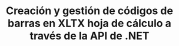 ---
############################# Static ############################
layout: "auto-gen-gist"
draft: false
path: "es/assembly/net/barcode/xltx/"
otherformats: XLS XLT XLSX XLSM XLTM XLSB ODS 

############################# Head ############################
head_title: "Cómo generar y agregar códigos de barras en una hoja de cálculo de Excel a través de C#, ASP.NET"
head_description: "GroupDocs.Assembly .NET API admite la creación e inserción de imágenes de códigos de barras dentro de documentos de hojas de cálculo de Excel (XLS, XLT, XLSX, XLSM, XLTX, XLTM y XLSB)."

############################# Header ############################
title: "Creación y gestión de códigos de barras en XLTX hoja de cálculo a través de la API de .NET"
description: "Usando GroupDocs.Assembly .NET API, los desarrolladores de software pueden crear y administrar dinámicamente imágenes de código de barras en documentos Excel XLTX Spreadsheet dentro de aplicaciones C#, ASP.NET."

######################### Download Button #######################
button:
    enable: true

############################# About ############################
about:
    enable: true
    title: "¿Cómo agregar la generación de código de barras para hojas de cálculo?"
    content: |
       Esta página proporciona información sobre cómo generar códigos de barras en una hoja de cálculo de Excel utilizando la API de .NET. Los códigos de barras son códigos digitales que almacenan información legible por máquina que normalmente se utiliza para la identificación rápida de una gran cantidad de artículos. Aporta velocidad y precisión a su sistema, lo que reduce automáticamente el tiempo de una operación. GroupDocs.Assembly es una potente API de .NET que permite a los desarrolladores de software dibujar mediante programación numerosas imágenes de códigos de barras 1D y 2D con texto personalizado, apariencia y diferentes tipos de codificación dentro de la hoja de cálculo de Microsoft Excel en una ubicación particular. La API también facilita la administración del tamaño de la imagen del código de barras, los colores de primer plano y de fondo, el tamaño de la fuente, la resolución de la imagen, la corrección automática de texto y más. 

############################# content ############################
steps:
    enable: true
    block:
    - title_left: "Generación de Códigos de Barras en XLTX Hojas de Cálculo a través de .NET"
      content_left: |
       GroupDocs.Assembly .NET brinda soporte completo para agregar y administrar códigos de barras dentro de la hoja de cálculo XLTX. El siguiente ejemplo de código C# .NET demuestra cómo generar e insertar imágenes de código de barras dentro de un documento de hoja de cálculo de Microsoft Excel.

      title_right: "Cómo usar imágenes de código de barras en XLS"
      content_right: |
        * Cree una instancia de [DocumentAssembler](https://apireference.groupdocs.com/assembly/net/groupdocs.assembly/documentassembler)
        * Llame al método [AssembleDocument](https://apireference.groupdocs.com/assembly/net/groupdocs.assembly.documentassembler/assembledocument/methods/1) con los siguientes parámetros
          * Stream para leer un documento de plantilla.
          * Stream para escribir el documento resultante.
          * Opciones adicionales para cargar y guardar documentos.
          * Información sobre objetos de origen de datos.

      gisthash: "8576f622912b355ce69966077033dcac"
      gistfile: "generate_barcodes_in_spreadsheets.cs"

    - title_left: "Requisitos del sistema"
      content_left: |
        Las API de GroupDocs.Assembly .NET son compatibles con todas las principales plataformas y sistemas operativos. Para obtener una guía completa de requisitos del sistema, visite [requisitos del sistema](https://docs.groupdocs.com/assembly/net/system-requirements/) Antes de ejecutar el código a continuación, asegúrese de tener los siguientes requisitos previos instalados en su sistema:
         * Sistemas Operativos: Microsoft Windows, Linux, Mac OS
         * Entorno de desarrollo: Visual Studio, Xamarin, MonoDevelop, etc.
         * Marcos: .NET Framework, .NET Standard, .NET Core, Mono
         * Obtenga la última versión de las API GroupDocs.Assembly .NET de [NuGet](https://www.nuget.org/packages/GroupDocs.Assembly/)
        
      title_right: "Por qué usar GroupDocs.Assembly"
      content_right: |
        * Permita a los usuarios crear documentos personalizados a partir de plantillas.
        * No se requiere software adicional para crear y automatizar documentos
        * Capacidad para generar un documento de salida basado en la fuente de datos
        * Insertar dinámicamente el contenido del documento en el informe
        * Adjunte dinámicamente archivos adjuntos de correo electrónico e inserte hipervínculos en informes
        * Eliminación automática de párrafos vacíos
        * Soporte completo para múltiples formatos de datos
        * Soporte de archivos adjuntos de correo electrónico dinámico

demos:
    enable: true
        

more_formats:
    enable: true


back_to_top:
    enable: true
---